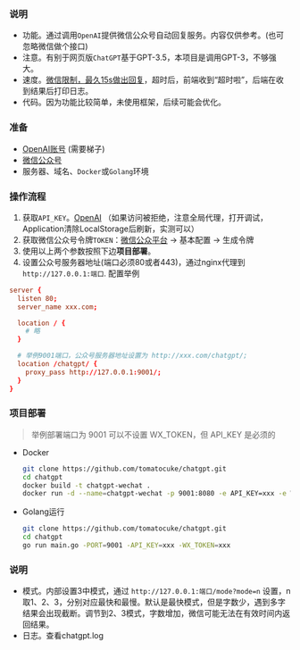 ### 说明
- 功能。通过调用`OpenAI`提供微信公众号自动回复服务。内容仅供参考。(也可忽略微信做个接口)
- 注意。有别于网页版`ChatGPT`基于GPT-3.5，本项目是调用GPT-3，不够强大。
- 速度。[微信限制，最久15s做出回复](https://developers.weixin.qq.com/doc/offiaccount/Message_Management/Passive_user_reply_message.html)，超时后，前端收到“超时啦”，后端在收到结果后打印日志。
- 代码。因为功能比较简单，未使用框架，后续可能会优化。

### 准备
- [OpenAI账号](https://beta.openai.com) (需要梯子)
- [微信公众号](https://mp.weixin.qq.com/)
- 服务器、域名、`Docker`或`Golang`环境

### 操作流程
1. 获取`API_KEY`。[OpenAI](https://beta.openai.com/account/api-keys) （如果访问被拒绝，注意全局代理，打开调试，Application清除LocalStorage后刷新，实测可以）
2. 获取微信公众号令牌`TOKEN`：[微信公众平台](https://mp.weixin.qq.com/) -> 基本配置 -> 生成令牌 
3. 使用以上两个参数按照下边**项目部署**。
4. 设置公众号服务器地址(端口必须80或者443)，通过nginx代理到`http://127.0.0.1:端口`. 配置举例
  ```conf
  server {
    listen 80;
    server_name xxx.com;

    location / {
      # 略
    }

    # 举例9001端口，公众号服务器地址设置为 http://xxx.com/chatgpt/;
    location /chatgpt/ {
      proxy_pass http://127.0.0.1:9001/;
    }
  }
  ```


### 项目部署
> 举例部署端口为 9001
> 可以不设置 WX_TOKEN，但 API_KEY 是必须的

- Docker 
  ```bash
  git clone https://github.com/tomatocuke/chatgpt.git
  cd chatgpt
  docker build -t chatgpt-wechat .
  docker run -d --name=chatgpt-wechat -p 9001:8080 -e API_KEY=xxx -e WX_TOKEN=xxx chatgpt-wechat
  ```
- Golang运行
  ```bash 
  git clone https://github.com/tomatocuke/chatgpt.git
  cd chatgpt
  go run main.go -PORT=9001 -API_KEY=xxx -WX_TOKEN=xxx 
  ```

### 说明
- 模式。内部设置3中模式，通过 `http://127.0.0.1:端口/mode?mode=n` 设置，n取1、2、3，分别对应最快和最慢。默认是最快模式，但是字数少，遇到多字结果会出现截断。调节到2、3模式，字数增加，微信可能无法在有效时间内返回结果。
- 日志。查看chatgpt.log